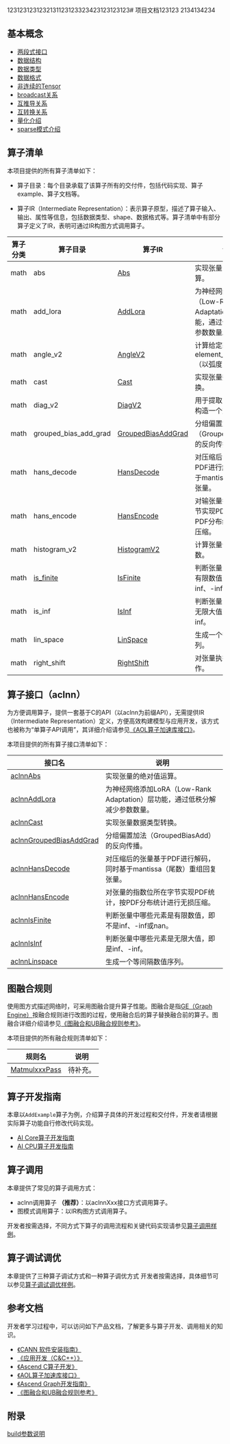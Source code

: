 1231231231232131123123323423123123123# 项目文档123123
2134134234
## 基本概念
-   [两段式接口](./context/两段式接口.md)
-   [数据结构](./context/数据结构.md)
-   [数据类型](./context/数据类型.md)
-   [数据格式](./context/数据格式.md)
-   [非连续的Tensor](./context/非连续的Tensor.md)
-   [broadcast关系](./context/broadcast关系.md)
-   [互推导关系](./context/互推导关系.md)
-   [互转换关系](./context/互转换关系.md)
-   [量化介绍](./context/量化介绍.md)
-   [sparse模式介绍](./context/sparse_mode参数说明.md)

## 算子清单

本项目提供的所有算子清单如下：

- 算子目录：每个目录承载了该算子所有的交付件，包括代码实现、算子example、算子文档等。

- 算子IR（Intermediate Representation）：表示算子原型，描述了算子输入、输出、属性等信息，包括数据类型、shape、数据格式等。算子清单中有部分算子定义了IR，表明可通过IR构图方式调用算子。

| 算子分类    | 算子目录                                     | 算子IR                                                                                           | 说明                             |
|---------|------------------------------------------|------------------------------------------------------------------------------------------------|---------------------------------|
| math    | abs                                      | [Abs](../math/abs/op_graph/abs_proto.h)                                                        | 实现张量的绝对值运算。        |
|math| add_lora                                 | [AddLora](../math/add_lora/op_graph/add_lora_proto.h)                                      |为神经网络添加LoRA（Low-Rank Adaptation）层功能，通过低秩分解减少参数数量。|
|math| angle_v2                                 | [AngleV2](../math/angle_v2/op_graph/angle_v2_proto.h)                                      |计算给定输入张量的element_wise angle（以弧度为单位）。|
|math| cast                                     | [Cast](../math/cast/op_graph/cast_proto.h)                                                 |实现张量数据类型转换。|
|math| diag_v2                                  | [DiagV2](../math/diag_v2/op_graph/diag_v2_proto.h)                                         |用于提取对角线元素或构造一个对角矩阵。|
|math| grouped_bias_add_grad                    | [GroupedBiasAddGrad](../math/grouped_bias_add_grad/op_graph/grouped_bias_add_grad_proto.h) |分组偏置加法（GroupedBiasAdd）的反向传播。|
|math| hans_decode                              | [HansDecode](../math/hans_decode/op_graph/hans_decode_proto.h)                             |对压缩后的张量基于PDF进行解码，同时基于mantissa重组回复张量。|
|math| hans_encode                              | [HansEncode](../math/hans_encode/op_graph/hans_encode_proto.h)                             |对输张量指数位所在字节实现PDF统计，按PDF分布统计进行无损压缩。|
|math| histogram_v2                             | [HistogramV2](../math/histogram_v2/op_graph/histogram_v2_proto.h)                          |计算张量值分布的函数。|
|math| [is_finite](../math/is_finite/README.md) | [IsFinite](../math/is_finite/op_graph/is_finite_proto.h)                                       | 判断张量中哪些元素是有限数值，即不是inf、-inf或nan。 |
|math| is_inf                                   | [IsInf](../math/is_inf/op_graph/is_inf_proto.h)                                            |判断张量中哪些元素是无限大值，即是inf、-inf。|
|math| lin_space                                | [LinSpace](../math/lin_space/op_graph/lin_space_proto.h)                                   |生成一个等间隔数值序列。|
|math| right_shift                              | [RightShift](../math/right_shift/op_graph/right_shift_proto.h)                             |对张量执行按位右移操作。|

## 算子接口（aclnn）

为方便调用算子，提供一套基于C的API（以aclnn为前缀API），无需提供IR（Intermediate Representation）定义，方便高效构建模型与应用开发，该方式也被称为“单算子API调用”，其详细介绍请参见[《AOL算子加速库接口》](https://hiascend.com/document/redirect/CannCommunityOplist)。

本项目提供的所有算子接口清单如下：

|    接口名   |      说明     |
|-----------|------------|
|[aclnnAbs](../math/abs/docs/aclnnAbs.md)|实现张量的绝对值运算。|
|[aclnnAddLora](../math/add_lora/docs/aclnnAddLora.md)|为神经网络添加LoRA（Low-Rank Adaptation）层功能，通过低秩分解减少参数数量。|
|[aclnnCast](../math/cast/docs/aclnnCast.md)|实现张量数据类型转换。|
|[aclnnGroupedBiasAddGrad](../math/grouped_bias_add_grad/docs/aclnnGroupedBiasAddGrad.md)|分组偏置加法（GroupedBiasAdd）的反向传播。|
|[aclnnHansDecode](../math/hans_decode/docs/aclnnHansDecode.md)|对压缩后的张量基于PDF进行解码，同时基于mantissa（尾数）重组回复张量。|
|[aclnnHansEncode](../math/hans_encode/docs/aclnnHansEncode.md)|对张量的指数位所在字节实现PDF统计，按PDF分布统计进行无损压缩。|
| [aclnnIsFinite](../math/is_finite/docs/aclnnIsFinite.md) | 判断张量中哪些元素是有限数值，即不是inf、-inf或nan。 |
| [aclnnIsInf](../math/is_inf/docs/aclnnIsInf.md) | 判断张量中哪些元素是无限大值，即是inf、-inf。 |
| [aclnnLinspace](../math/lin_space/docs/aclnnLinspace.md) | 生成一个等间隔数值序列。 |

## 图融合规则

使用图方式描述网络时，可采用图融合提升算子性能。图融合是指[GE（Graph Engine）](https://www.hiascend.com/cann/graph-engine)按融合规则进行改图的过程，使用融合后的算子替换融合前的算子。图融合详细介绍请参见[《图融合和UB融合规则参考》](https://hiascend.com/document/redirect/CannCommunitygraphubfusionref)。

本项目提供的所有融合规则清单如下：

|  规则名  |    说明    |
|---------|------------|
|[MatmulxxxPass](../math/xxx/xx.md)|待补充。|

## 算子开发指南

本章以`AddExample`算子为例，介绍算子具体的开发过程和交付件，开发者请根据实际算子功能自行修改代码实现。
- [AI Core算子开发指南](../docs/context/AI%20Core算子开发指南.md)
- [AI CPU算子开发指南](../docs/context/AI%20CPU算子开发指南.md)

## 算子调用

本章提供了常见的算子调用方式：

- aclnn调用算子 **（推荐）**：以aclnnXxx接口方式调用算子。
- 图模式调用算子：以IR构图方式调用算子。

开发者按需选择，不同方式下算子的调用流程和关键代码实现请参见[算子调用样例](./context/算子调用样例.md)。

## 算子调试调优

本章提供了三种算子调试方式和一种算子调优方式
开发者按需选择，具体细节可以参见[算子调试调优样例](./context/算子调试调优样例.md)。


## 参考文档

开发者学习过程中，可以访问如下产品文档，了解更多与算子开发、调用相关的知识。

- [《CANN 软件安装指南》](https://hiascend.com/document/redirect/CannCommunityInstSoftware)
- [《应用开发（C&C++）》](https://hiascend.com/document/redirect/CannCommunityInferWizard)
- [《Ascend C算子开发》](https://hiascend.com/document/redirect/CannCommunityAscendCQuick)
- [《AOL算子加速库接口》](https://hiascend.com/document/redirect/CannCommunityOplist)
- [《Ascend Graph开发指南》](https://hiascend.com/document/redirect/CannCommunityAscendGraph)
- [《图融合和UB融合规则参考》](https://hiascend.com/document/redirect/CannCommunitygraphubfusionref)

## 附录

[build参数说明](context/build参数说明.md)
